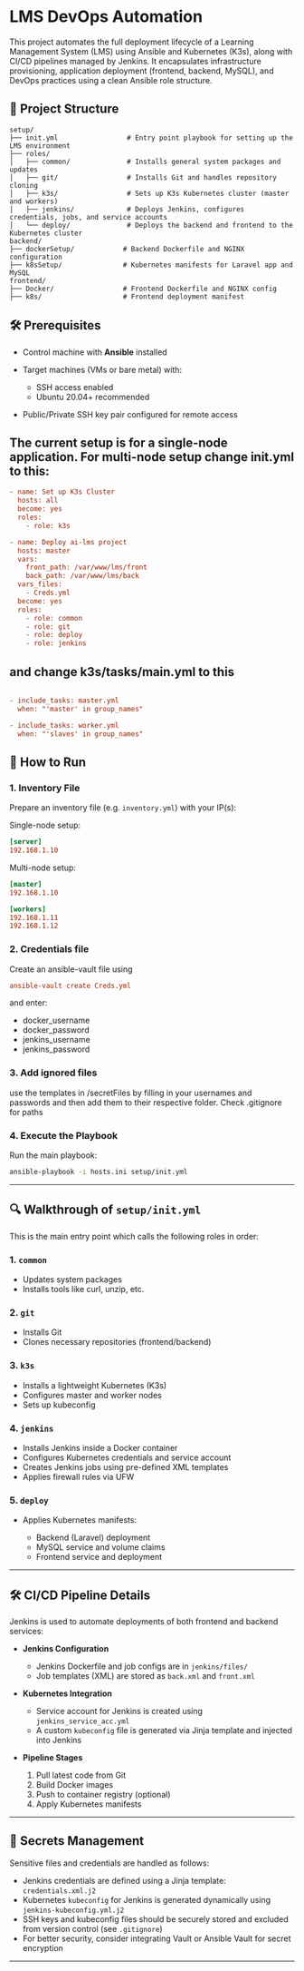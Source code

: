 # LMS DevOps Automation

This project automates the full deployment lifecycle of a Learning Management System (LMS) using Ansible and Kubernetes (K3s), along with CI/CD pipelines managed by Jenkins. It encapsulates infrastructure provisioning, application deployment (frontend, backend, MySQL), and DevOps practices using a clean Ansible role structure.

## 📁 Project Structure

```text
setup/
├── init.yml                 # Entry point playbook for setting up the LMS environment
├── roles/
│   ├── common/              # Installs general system packages and updates
│   ├── git/                 # Installs Git and handles repository cloning
│   ├── k3s/                 # Sets up K3s Kubernetes cluster (master and workers)
│   ├── jenkins/             # Deploys Jenkins, configures credentials, jobs, and service accounts
│   └── deploy/              # Deploys the backend and frontend to the Kubernetes cluster
backend/
├── dockerSetup/            # Backend Dockerfile and NGINX configuration
├── k8sSetup/               # Kubernetes manifests for Laravel app and MySQL
frontend/
├── Docker/                 # Frontend Dockerfile and NGINX config
├── k8s/                    # Frontend deployment manifest
```

## 🛠️ Prerequisites

* Control machine with **Ansible** installed
* Target machines (VMs or bare metal) with:

  * SSH access enabled
  * Ubuntu 20.04+ recommended
* Public/Private SSH key pair configured for remote access

## The current setup is for a single-node application. For multi-node setup change init.yml to this:

```ini
- name: Set up K3s Cluster
  hosts: all
  become: yes
  roles:
    - role: k3s

- name: Deploy ai-lms project
  hosts: master
  vars:
    front_path: /var/www/lms/front
    back_path: /var/www/lms/back
  vars_files:
    - Creds.yml
  become: yes
  roles:
    - role: common
    - role: git
    - role: deploy
    - role: jenkins
```

## and change k3s/tasks/main.yml to this

```ini

- include_tasks: master.yml
  when: "'master' in group_names"

- include_tasks: worker.yml
  when: "'slaves' in group_names"
```

## 🚀 How to Run

### 1. Inventory File

Prepare an inventory file (e.g. `inventory.yml`) with your IP(s):

Single-node setup:

```ini
[server]
192.168.1.10
```

Multi-node setup:

```ini
[master]
192.168.1.10

[workers]
192.168.1.11
192.168.1.12
```

### 2. Credentials file

Create an ansible-vault file using

```ini
ansible-vault create Creds.yml
```

and enter:
<ul>
  <li>docker_username</li>
  <li>docker_password</li>
  <li>jenkins_username</li>
  <li>jenkins_password</li>
</ul>

### 3. Add ignored files

use the templates in /secretFiles by filling in your usernames and passwords and then add them to their respective folder. Check .gitignore for paths

### 4. Execute the Playbook

Run the main playbook:

```bash
ansible-playbook -i hosts.ini setup/init.yml
```

---

## 🔍 Walkthrough of `setup/init.yml`

This is the main entry point which calls the following roles in order:

### 1. `common`

* Updates system packages
* Installs tools like curl, unzip, etc.

### 2. `git`

* Installs Git
* Clones necessary repositories (frontend/backend)

### 3. `k3s`

* Installs a lightweight Kubernetes (K3s)
* Configures master and worker nodes
* Sets up kubeconfig

### 4. `jenkins`

* Installs Jenkins inside a Docker container
* Configures Kubernetes credentials and service account
* Creates Jenkins jobs using pre-defined XML templates
* Applies firewall rules via UFW

### 5. `deploy`

* Applies Kubernetes manifests:

  * Backend (Laravel) deployment
  * MySQL service and volume claims
  * Frontend service and deployment

---

## 🛠️ CI/CD Pipeline Details

Jenkins is used to automate deployments of both frontend and backend services:

* **Jenkins Configuration**

  * Jenkins Dockerfile and job configs are in `jenkins/files/`
  * Job templates (XML) are stored as `back.xml` and `front.xml`

* **Kubernetes Integration**

  * Service account for Jenkins is created using `jenkins_service_acc.yml`
  * A custom `kubeconfig` file is generated via Jinja template and injected into Jenkins

* **Pipeline Stages**

  1. Pull latest code from Git
  2. Build Docker images
  3. Push to container registry (optional)
  4. Apply Kubernetes manifests

---

## 🔐 Secrets Management

Sensitive files and credentials are handled as follows:

* Jenkins credentials are defined using a Jinja template: `credentials.xml.j2`
* Kubernetes `kubeconfig` for Jenkins is generated dynamically using `jenkins-kubeconfig.yml.j2`
* SSH keys and kubeconfig files should be securely stored and excluded from version control (see `.gitignore`)
* For better security, consider integrating Vault or Ansible Vault for secret encryption

---

